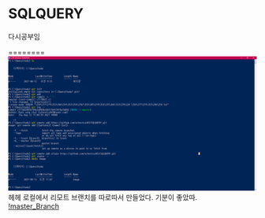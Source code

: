 # SQLQUERY
다시공부임

========
<img src ="https://github.com/ochestra365/SQLQUERY/blob/master/Image/20210812110811001.png"><br>
헤헤 로컬에서 리모트 브랜치를 따로따서 만들었다. 기분이 좋았따.<br>
[!master_Branch](https://github.com/ochestra365/SQLQUERY/tree/master)
